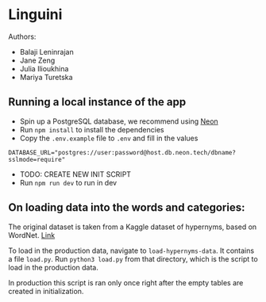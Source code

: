 # Linguini

Authors:

- Balaji Leninrajan
- Jane Zeng
- Julia Ilioukhina
- Mariya Turetska

## Running a local instance of the app

- Spin up a PostgreSQL database, we recommend using [Neon](https://neon.com/)
- Run `npm install` to install the dependencies
- Copy the `.env.example` file to `.env` and fill in the values

```env
DATABASE_URL="postgres://user:password@host.db.neon.tech/dbname?sslmode=require"
```

- TODO: CREATE NEW INIT SCRIPT
- Run `npm run dev` to run in dev

## On loading data into the words and categories:

The original dataset is taken from a Kaggle dataset of hypernyms, based on WordNet. [Link](https://www.kaggle.com/datasets/duketemon/hypernyms-wordnet)

To load in the production data, navigate to `load-hypernyms-data`. It contains a file `load.py`. Run `python3 load.py` from that directory, which is the script to load in the production data.

In production this script is ran only once right after the empty tables are created in initialization.
